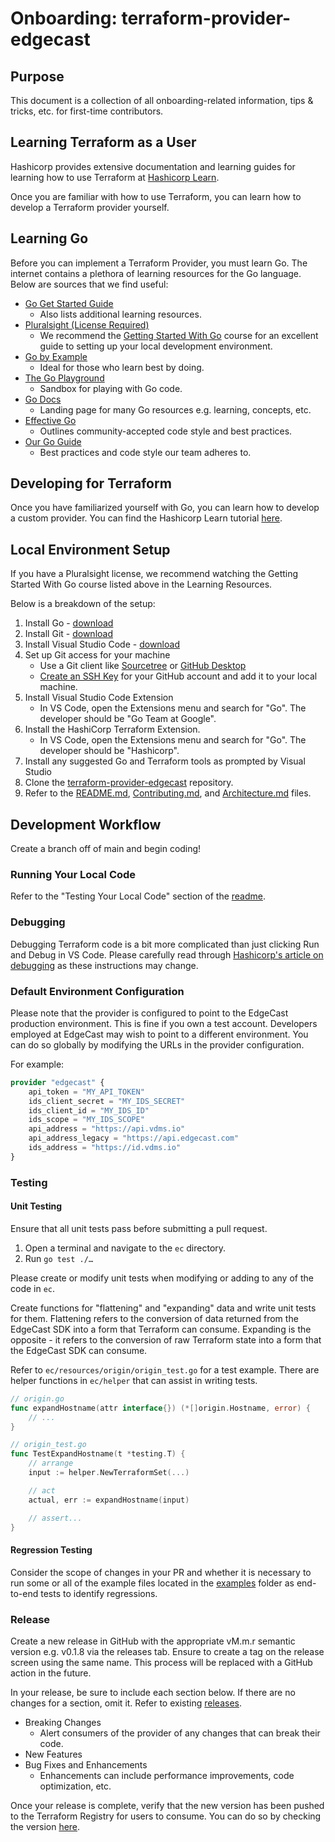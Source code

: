 # Onboarding: terraform-provider-edgecast

## Purpose
This document is a collection of all onboarding-related information, tips & 
tricks, etc. for first-time contributors.

## Learning Terraform as a User
Hashicorp provides extensive documentation and learning guides for learning how 
to use Terraform at [Hashicorp Learn](https://learn.hashicorp.com/terraform). 

Once you are familiar with how to use Terraform, you can learn how to develop a 
Terraform provider yourself.

## Learning Go
Before you can implement a Terraform Provider, you must learn Go. The internet 
contains a plethora of learning resources for the Go language. Below are sources 
that we find useful:
- [Go Get Started Guide](https://go.dev/learn/)
    - Also lists additional learning resources.
- [Pluralsight (License Required)](https://www.pluralsight.com/)
    - We recommend the [Getting Started With Go](https://app.pluralsight.com/library/courses/getting-started-with-go/) course for an excellent guide to setting up your 
    local development environment.
- [Go by Example](https://gobyexample.com/)
    - Ideal for those who learn best by doing.
- [The Go Playground](https://go.dev/play/)
    - Sandbox for playing with Go code.
- [Go Docs](https://golang.org/doc/)
    - Landing page for many Go resources e.g. learning, concepts, etc.
- [Effective Go](https://go.dev/doc/effective_go)
    - Outlines community-accepted code style and best practices.
- [Our Go Guide](https://github.com/EdgeCast/ec-sdk-go/blob/main/Go.md)
    - Best practices and code style our team adheres to.

## Developing for Terraform
Once you have familiarized yourself with Go, you can learn how to develop a
custom provider. You can find the Hashicorp Learn tutorial 
[here](https://learn.hashicorp.com/collections/terraform/providers).

## Local Environment Setup
If you have a Pluralsight license, we recommend watching the Getting Started 
With Go course listed above in the Learning Resources.

Below is a breakdown of the setup:
1. Install Go - [download](https://go.dev/dl/)
2. Install Git - [download](https://git-scm.com/downloads)
3. Install Visual Studio Code - [download](https://code.visualstudio.com/download)
4. Set up Git access for your machine
    - Use a Git client like [Sourcetree](https://www.sourcetreeapp.com/) or
    [GitHub Desktop](https://desktop.github.com/)
    - [Create an SSH Key](https://docs.github.com/en/authentication/connecting-to-github-with-ssh) 
    for your GitHub account and add it to your local machine.
5. Install Visual Studio Code Extension
    - In VS Code, open the Extensions menu and search for "Go". The developer 
    should be "Go Team at Google".
6. Install the HashiCorp Terraform Extension.
    - In VS Code, open the Extensions menu and search for "Go". The developer 
    should be "Hashicorp".
7. Install any suggested Go and Terraform tools as prompted by Visual Studio
8. Clone the [terraform-provider-edgecast](https://github.com/EdgeCast/terraform-provider-edgecast) 
repository.
8. Refer to the [README.md](README.md), [Contributing.md](Contributing.md), and 
[Architecture.md](Architecture.md) files.

## Development Workflow
Create a branch off of main and begin coding!

### Running Your Local Code
Refer to the "Testing Your Local Code" section of the [readme](README.md).

### Debugging
Debugging Terraform code is a bit more complicated than just clicking Run and 
Debug in VS Code. 
Please carefully read through 
[Hashicorp's article on debugging](https://www.terraform.io/plugin/debugging#visual-studio-code)
as these instructions may change.

### Default Environment Configuration
Please note that the provider is configured to point to the EdgeCast production 
environment. This is fine if you own a test account. Developers employed at 
EdgeCast may wish to point to a different environment. You can do so globally by 
modifying the URLs in the provider configuration.

For example:
```terraform
provider "edgecast" {
    api_token = "MY_API_TOKEN"
    ids_client_secret = "MY_IDS_SECRET"
    ids_client_id = "MY_IDS_ID"
    ids_scope = "MY_IDS_SCOPE"
    api_address = "https://api.vdms.io"
    api_address_legacy = "https://api.edgecast.com"
    ids_address = "https://id.vdms.io"
}
```

### Testing
#### Unit Testing
Ensure that all unit tests pass before submitting a pull request. 

1. Open a terminal and navigate to the `ec` directory.
2. Run `go test ./…`

Please create or modify unit tests when modifying or adding to any of the code 
in `ec`. 

Create functions for "flattening" and "expanding" data and write unit 
tests for them. Flattening refers to the conversion of data returned from the 
EdgeCast SDK into a form that Terraform can consume. Expanding is the opposite - 
it refers to the conversion of raw Terraform state into a form that the EdgeCast 
SDK can consume. 

Refer to `ec/resources/origin/origin_test.go` for a test example. There are 
helper functions in `ec/helper` that can assist in writing tests.

```go
// origin.go
func expandHostname(attr interface{}) (*[]origin.Hostname, error) {
    // ...
}

// origin_test.go
func TestExpandHostname(t *testing.T) {
    // arrange
    input := helper.NewTerraformSet(...)

    // act
    actual, err := expandHostname(input)

    // assert...
}

```

#### Regression Testing
Consider the scope of changes in your PR and whether it is necessary to run some 
or all of the example files located in the [examples](examples) folder as 
end-to-end tests to identify regressions.

### Release
Create a new release in GitHub with the appropriate vM.m.r semantic version e.g. 
v0.1.8 via the releases tab. Ensure to create a tag on the release screen using 
the same name. This process will be replaced with a GitHub action in the future.

In your release, be sure to include each section below. If there are no changes
for a section, omit it. Refer to existing 
[releases](https://github.com/EdgeCast/terraform-provider-edgecast/releases).
- Breaking Changes
    - Alert consumers of the provider of any changes that can break their code.
- New Features
- Bug Fixes and Enhancements
    - Enhancements can include performance improvements, code optimization, etc.

Once your release is complete, verify that the new version has been pushed to
the Terraform Registry for users to consume. You can do so by checking the 
version [here](https://registry.terraform.io/providers/EdgeCast/ec).
